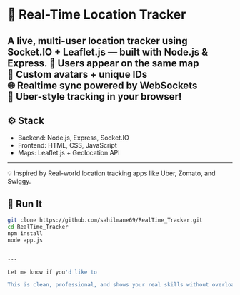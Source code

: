 # 📍 Real-Time Location Tracker
A live, multi-user location tracker using **Socket.IO** + **Leaflet.js** — built with Node.js & Express.
🔴 Users appear on the same map  
🎯 Custom avatars + unique IDs  
🌐 Realtime sync powered by WebSockets  
📍 Uber-style tracking in your browser!
---
## ⚙️ Stack
- Backend: Node.js, Express, Socket.IO  
- Frontend: HTML, CSS, JavaScript  
- Maps: Leaflet.js + Geolocation API
---
💡 Inspired by
Real-world location tracking apps like Uber, Zomato, and Swiggy.
## 🚀 Run It
```bash
git clone https://github.com/sahilmane69/RealTime_Tracker.git
cd RealTime_Tracker
npm install
node app.js


---

Let me know if you'd like to

This is clean, professional, and shows your real skills without overloading.

